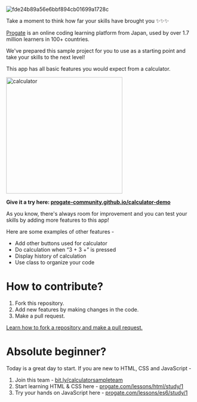 ![fde24b89a56e6bbf894cb01699a1728c](https://user-images.githubusercontent.com/10005645/87940683-9ec8b100-cab7-11ea-9624-012fa3109723.gif)

Take a moment to think how far your skills have brought you ✨✨✨

[Progate](http://progate.com) is an online coding learning platform from Japan, used by over 1.7 million learners in 100+ countries.

We've prepared this sample project for you to use as a starting point and take your skills to the next level!

This app has all basic features you would expect from a calculator.

<img width="311" alt="calculator" src="https://user-images.githubusercontent.com/10005645/94406684-04a87780-0190-11eb-957d-a91c7438b3b0.png">

**Give it a try here: [progate-community.github.io/calculator-demo](https://progate-community.github.io/calculator-demo)**

As you know, there's always room for improvement and you can test your skills by adding more features to this app!

Here are some examples of other features -

- Add other buttons used for calculator
- Do calculation when “3	+ 3 +” is pressed
- Display history of calculation
- Use class to organize your code

# How to contribute?

1. Fork this repository.
2. Add new features by making changes in the code.
3. Make a pull request.

[Learn how to fork a repository and make a pull request.](https://guides.github.com/activities/forking/)

# Absolute beginner?

Today is a great day to start. If you are new to HTML, CSS and JavaScript - 

1. Join this team - [bit.ly/calculatorsampleteam](https://bit.ly/calculatorsampleteam)
2. Start learning HTML & CSS here - [progate.com/lessons/html/study/1](https://progate.com/lessons/html/study/1)
3. Try your hands on JavaScript here - [progate.com/lessons/es6/study/1](https://progate.com/lessons/es6/study/1)

